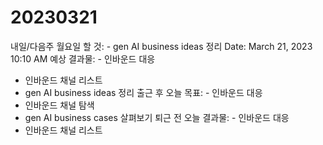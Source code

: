 # 20230321

내일/다음주 월요일 할 것: - gen AI business ideas 정리
Date: March 21, 2023 10:10 AM
예상 결과물: - 인바운드 대응
- 인바운드 채널 리스트
- gen AI business ideas 정리
출근 후 오늘 목표: - 인바운드 대응
- 인바운드 채널 탐색
- gen AI business cases 살펴보기
퇴근 전 오늘 결과물: - 인바운드 대응
- 인바운드 채널 리스트